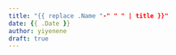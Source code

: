 ```yaml
---
title: "{{ replace .Name "-" " " | title }}"
date: {{ .Date }}
author: yiyenene
draft: true
---
```


